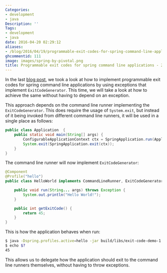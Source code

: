 ```yaml
---
Categories:
- development
- java
Description: ''
Tags:
- development
- java
date: 2016-04-20 02:29:12
aliases:
- /blog/2016/04/19/programmable-exit-codes-for-spring-command-line-applications-2/index.html
ghcommentid: 111
image: images/spring-by-pivotal.png
title: Programmable exit codes for spring command line applications - 2
---
```


In the last [blog post](/blog/2016/04/17/programmable-exit-codes-for-spring-command-line-applications/), we took a look at how to implement programmable exit codes for spring command line applications by using exceptions that implement `ExitCodeGenerator`. This time, we will take a look at how to achieve the same without having to depend on an exception.

<!--more-->

This approach depends on the command line runner implementing the `ExitCodeGenerator`. This does require the usage of `System.exit`, but instead of it being invoked from different command line runners, it will be used in a single place as follows:

```java
public class Application  {
    public static void main(String[] args) {
        ConfigurableApplicationContext ctx = SpringApplication.run(Application.class, args);
        System.exit(SpringApplication.exit(ctx));
    }
}
```
The command line runner will now implement `ExitCodeGenerator`:


```java
@Component
@Profile("hello")
public class HelloWorld implements CommandLineRunner, ExitCodeGenerator {

    public void run(String... args) throws Exception {
        System.out.println("Hello World!");
    }

    public int getExitCode() {
        return 45;
    }
}
```
This is how the application behaves when run:

```bash
$ java -Dspring.profiles.active=hello -jar build/libs/exit-code-demo-1.0-SNAPSHOT.jar > /dev/null 2>&1
$ echo $?
45
```

This allows us to delegate how the application should exit to the command line runners themselves, without having to throw exceptions.
